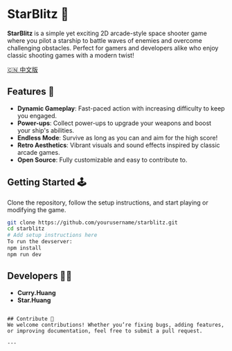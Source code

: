 
# StarBlitz 🚀

**StarBlitz** is a simple yet exciting 2D arcade-style space shooter game where you pilot a starship to battle waves of enemies and overcome challenging obstacles. Perfect for gamers and developers alike who enjoy classic shooting games with a modern twist!

[🇨🇳 中文版](./README-zh.md)

## Features 🌟
- **Dynamic Gameplay**: Fast-paced action with increasing difficulty to keep you engaged.
- **Power-ups**: Collect power-ups to upgrade your weapons and boost your ship's abilities.
- **Endless Mode**: Survive as long as you can and aim for the high score!
- **Retro Aesthetics**: Vibrant visuals and sound effects inspired by classic arcade games.
- **Open Source**: Fully customizable and easy to contribute to.

## Getting Started 🕹️
Clone the repository, follow the setup instructions, and start playing or modifying the game.

```bash
git clone https://github.com/yourusername/starblitz.git
cd starblitz
# Add setup instructions here
To run the devserver:
npm install
npm run dev
```

## Developers 👨‍💻
- **Curry.Huang**  
- **Star.Huang**

```

## Contribute 🤝
We welcome contributions! Whether you’re fixing bugs, adding features, or improving documentation, feel free to submit a pull request.

---

